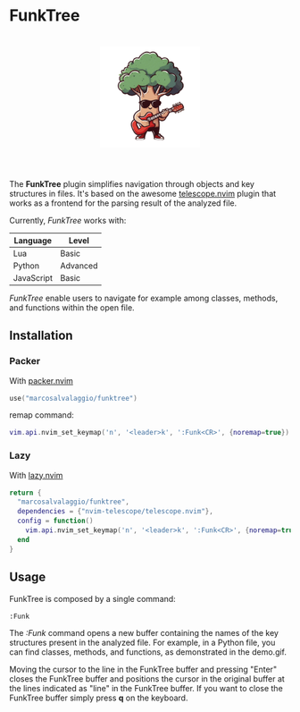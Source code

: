 # FunkTree

<h1 align="center">
<img src="logo.png" width="180">
</h1><br>

The **FunkTree** plugin simplifies navigation through objects and key structures in files.
It's based on the awesome [telescope.nvim](https://github.com/nvim-telescope/telescope.nvim/tree/master) plugin
that works as a frontend for the parsing result of the analyzed file.

Currently, *FunkTree* works with: 

| Language   | Level        |
|------------|--------------|
| Lua        | Basic        |
| Python     | Advanced     |
| JavaScript | Basic        |


*FunkTree* enable users to navigate for example among classes, methods, and functions within the open file.

<!-- ![](https://github.com/marcosalvalaggio/funktree/blob/main/demo.gif) -->


## Installation 

### Packer 

With [packer.nvim](https://github.com/wbthomason/packer.nvim)

 ```lua
 use("marcosalvalaggio/funktree")
 ``` 
remap command:

```lua
vim.api.nvim_set_keymap('n', '<leader>k', ':Funk<CR>', {noremap=true})
```

### Lazy

 With [lazy.nvim](https://github.com/folke/lazy.nvim)

```lua
return {
  "marcosalvalaggio/funktree",
  dependencies = {"nvim-telescope/telescope.nvim"},
  config = function()
    vim.api.nvim_set_keymap('n', '<leader>k', ':Funk<CR>', {noremap=true})
  end
}
```

 ## Usage 

 FunkTree is composed by a single command: 

```vimscript
:Funk
```

The *:Funk* command opens a new buffer containing the names of the key structures present in the analyzed file. For example, in a Python file, you can find classes, methods, and functions, as demonstrated in the demo.gif.

Moving the cursor to the line in the FunkTree buffer and pressing "Enter" closes the FunkTree buffer and positions the cursor in the original buffer at the lines indicated as "line" in the FunkTree buffer. If you want to close the FunkTree buffer simply press **q** on the keyboard.


